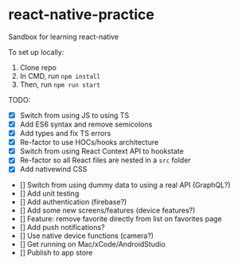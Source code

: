 # react-native-practice

Sandbox for learning react-native

To set up locally:

1. Clone repo
2. In CMD, run `npm install`
3. Then, run `npm run start`

TODO:

- [x] Switch from using JS to using TS
- [x] Add ES6 syntax and remove semicolons
- [x] Add types and fix TS errors
- [x] Re-factor to use HOCs/hooks architecture
- [x] Switch from using React Context API to hookstate
- [x] Re-factor so all React files are nested in a `src` folder
- [x] Add nativewind CSS
- [] Switch from using dummy data to using a real API (GraphQL?)
- [] Add unit testing
- [] Add authentication (firebase?)
- [] Add some new screens/features (device features?)
- [] Feature: remove favorite directly from list on favorites page
- [] Add push notifications?
- [] Use native device functions (camera?)
- [] Get running on Mac/xCode/AndroidStudio
- [] Publish to app store

